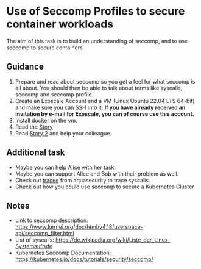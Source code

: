 # Use of Seccomp Profiles to secure container workloads

The aim of this task is to build an understanding of seccomp, and to use seccomp to secure containers.

## Guidance

1. Prepare and read about seccomp so you get a feel for what seccomp is all about. You should then be able to talk about terms like syscalls, seccomp and seccomp profile.
2. Create an Exoscale Account and a VM (Linux Ubuntu 22.04 LTS 64-bit) and make sure you can SSH into it. **If you have already received an invitation by e-mail for Exoscale, you can of course use this account.**
3. Install docker on the vm.
4. Read the [Story](STORY.md)
5. Read [Story 2](STORY_2.md) and help your colleague.

## Additional task

* Maybe you can help Alice with her task.
* Maybe you can support Alice and Bob with their problem as well.
* Check out [tracee](https://github.com/aquasecurity/tracee) from aquasecurity to trace syscalls.
* Check out how you could use seccomp to secure a Kubernetes Cluster

## Notes

* Link to seccomp description: https://www.kernel.org/doc/html/v4.18/userspace-api/seccomp_filter.html
* List of syscalls: https://de.wikipedia.org/wiki/Liste_der_Linux-Systemaufrufe
* Kubernetes Seccomp Documentation: https://kubernetes.io/docs/tutorials/security/seccomp/